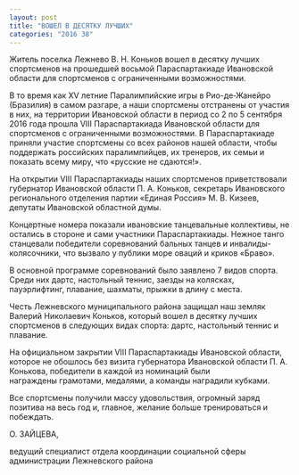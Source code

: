 ```yaml
---
layout: post
title: "ВОШЕЛ В ДЕСЯТКУ ЛУЧШИХ"
categories: "2016 38"
---
```


Житель поселка Лежнево В. Н. Коньков вошел в десятку лучших спортсменов на прошедшей восьмой Параспартакиаде Ивановской области для спортсменов с ограниченными возможностями.

В то время как XV летние Паралимпийские игры в Рио-де-Жанейро (Бразилия) в самом разгаре, а наши спортсмены отстранены от участия в них, на территории Ивановской области в период со 2 по 5 сентября 2016 года прошла VIII Параспартакиада Ивановской области для спортсменов с ограниченными возможностями. В Параспартакиаде приняли участие спортсмены со всех районов нашей области, чтобы поддержать российских паралимпийцев, их тренеров, их семьи и показать всему миру, что «русские не сдаются!».

На открытии VIII Параспартакиады наших спортсменов приветствовали губернатор Ивановской области П. А. Коньков, секретарь Ивановского регионального отделения партии «Единая Россия» М. В. Кизеев, депутаты Ивановской областной думы.

Концертные номера показали ивановские танцевальные коллективы, не остались в стороне и сами участники Параспартакиады. Нежное танго станцевали победители соревнований бальных танцев и инвалиды-колясочники, что вызвало у публики море оваций и криков «Браво».

В основной программе соревнований было заявлено 7 видов спорта. Среди них дартс, настольный теннис, заезды на колясках, пауэрлифтинг, плавание, шахматы, прыжки в длину с места.

Честь Лежневского муниципального района защищал наш земляк Валерий Николаевич Коньков, который вошел в десятку лучших спортсменов в следующих видах спорта: дартс, настольный теннис и плавание.

На официальном закрытии VIII Параспартакиады Ивановской области, которое не обошлось без визита губернатора Ивановской области П. А. Конькова, победители в каждой из номинаций были награждены грамотами, медалями, а команды  наградили кубками.

Все спортсмены получили массу удовольствия, огромный заряд позитива на весь год и, главное, желание больше тренироваться и побеждать.

О. ЗАЙЦЕВА,

ведущий специалист отдела координации социальной сферы администрации Лежневского района


